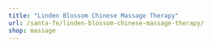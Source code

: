 ```yaml
---
title: "Linden Blossom Chinese Massage Therapy"
url: /santa-fe/linden-blossom-chinese-massage-therapy/
shop: massage
---
```

